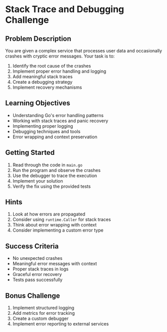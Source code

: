 # Stack Trace and Debugging Challenge

## Problem Description

You are given a complex service that processes user data and occasionally crashes with cryptic error messages. Your task is to:

1. Identify the root cause of the crashes
2. Implement proper error handling and logging
3. Add meaningful stack traces
4. Create a debugging strategy
5. Implement recovery mechanisms

## Learning Objectives

- Understanding Go's error handling patterns
- Working with stack traces and panic recovery
- Implementing proper logging
- Debugging techniques and tools
- Error wrapping and context preservation

## Getting Started

1. Read through the code in `main.go`
2. Run the program and observe the crashes
3. Use the debugger to trace the execution
4. Implement your solution
5. Verify the fix using the provided tests

## Hints

1. Look at how errors are propagated
2. Consider using `runtime.Caller` for stack traces
3. Think about error wrapping with context
4. Consider implementing a custom error type

## Success Criteria

- No unexpected crashes
- Meaningful error messages with context
- Proper stack traces in logs
- Graceful error recovery
- Tests pass successfully

## Bonus Challenge

1. Implement structured logging
2. Add metrics for error tracking
3. Create a custom debugger
4. Implement error reporting to external services
